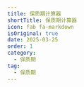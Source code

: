 ```yaml
---
title: 保质期计算器
shortTitle: 保质期计算器
icon: fab fa-markdown
isOriginal: true
date: 2025-03-25
order: 1
category:
  - 保质期
tag:
  - 保质期
---
```


<Kanban></Kanban>